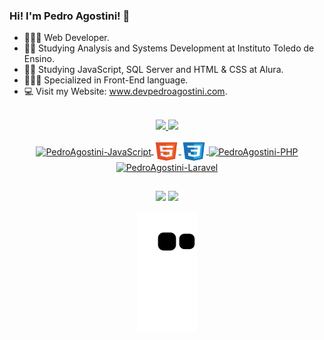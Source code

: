 ### Hi! I'm Pedro Agostini! 👋


- 👨🏻‍💻 Web Developer.
- 👨‍🎓 Studying Analysis and Systems Development at Instituto Toledo de Ensino.
- 👨‍🎓 Studying JavaScript, SQL Server and HTML & CSS at Alura.
- 👨🏻‍💻 Specialized in Front-End language.
- 💻 Visit my Website: www.devpedroagostini.com.

<div>
<br/>
</div>
<div align="center">
  <a href="https://github.com/PedroAgostini">
  <img height="170em" src="https://github-readme-stats.vercel.app/api?username=PedroAgostini&show_icons=true&theme=tokyonight&include_all_commits=true&count_private=true"/>
  <img height="170em" src="https://github-readme-stats.vercel.app/api/top-langs/?username=PedroAgostini&layout=compact&langs_count=7&theme=tokyonight"/>
</div>
<div align="center" style="display: inline_block"><br>
  <img align="center" alt="PedroAgostini-JavaScript" height="30" width="40" src="https://cdn.jsdelivr.net/gh/devicons/devicon/icons/javascript/javascript-original.svg">
  <img align="center" alt="PedroAgostini-HTML" height="30" width="40" src="https://raw.githubusercontent.com/devicons/devicon/master/icons/html5/html5-original.svg">
  <img align="center" alt="PedroAgostini-CSS" height="30" width="40" src="https://raw.githubusercontent.com/devicons/devicon/master/icons/css3/css3-original.svg">
  <img align="center" alt="PedroAgostini-PHP" height="30" width="40" src="https://cdn.jsdelivr.net/gh/devicons/devicon/icons/php/php-original.svg">
  <img align="center" alt="PedroAgostini-Laravel" height="30" width="40"src="https://cdn.jsdelivr.net/gh/devicons/devicon/icons/laravel/laravel-plain.svg" />
</div>
  
  ##
 
<div align="center"> 
  <a href="https://www.linkedin.com/in/pedro-augusto-de-agostini-060b10216/" target="_blank"><img src="https://img.shields.io/badge/-LinkedIn-%230077B5?style=for-the-badge&logo=linkedin&logoColor=white" target="_blank"></a> 
  <a href="https://www.instagram.com/devpedroagostini/" target="_blank"><img src="https://img.shields.io/badge/-Instagram-%23E4405F?style=for-the-badge&logo=instagram&logoColor=white" target="_blank"></a>

 
  ![Snake animation](https://github.com/rafaballerini/rafaballerini/blob/output/github-contribution-grid-snake.svg)
 
</div>
